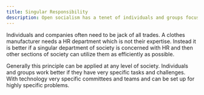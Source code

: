 ```yaml
---
title: Singular Responsibility
description: Open socialism has a tenet of individuals and groups focusing on singular responsibilities.
---
```


Individuals and companies often need to be jack of all trades. A clothes manufacturer needs a HR department which is not their expertise. Instead it is better if a singular department of society is concerned with HR and then other sections of society can utilize them as efficiently as possible.

Generally this principle can be applied at any level of society. Individuals and groups work better if they have very specific tasks and challenges. With technology very specific committees and teams and can be set up for highly specific problems.
